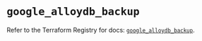 # `google_alloydb_backup`

Refer to the Terraform Registry for docs: [`google_alloydb_backup`](https://registry.terraform.io/providers/hashicorp/google/6.8.0/docs/resources/alloydb_backup).
